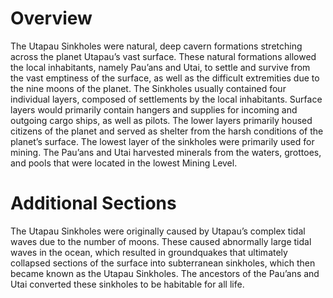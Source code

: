 # Overview

The Utapau Sinkholes were natural, deep cavern formations stretching across the planet Utapau’s vast surface.
These natural formations allowed the local inhabitants, namely Pau’ans and Utai, to settle and survive from the vast emptiness of the surface, as well as the difficult extremities due to the nine moons of the planet.
The Sinkholes usually contained four individual layers, composed of settlements by the local inhabitants.
Surface layers would primarily contain hangers and supplies for incoming and outgoing cargo ships, as well as pilots.
The lower layers primarily housed citizens of the planet and served as shelter from the harsh conditions of the planet’s surface.
The lowest layer of the sinkholes were primarily used for mining.
The Pau’ans and Utai harvested minerals from the waters, grottoes, and pools that were located in the lowest Mining Level.

# Additional Sections

The Utapau Sinkholes were originally caused by Utapau’s complex tidal waves due to the number of moons.
These caused abnormally large tidal waves in the ocean, which resulted in groundquakes that ultimately collapsed sections of the surface into subterranean sinkholes, which then became known as the Utapau Sinkholes.
The ancestors of the Pau’ans and Utai converted these sinkholes to be habitable for all life.
